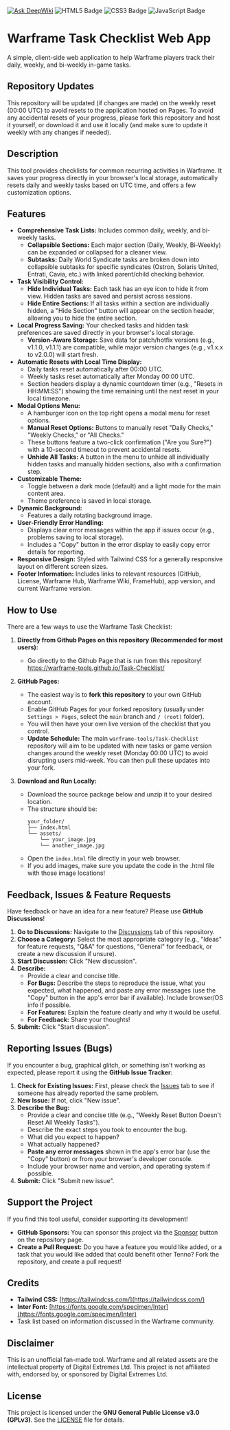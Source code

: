 [![Ask DeepWiki](https://deepwiki.com/badge.svg)](https://deepwiki.com/warframe-tools/Task-Checklist) ![HTML5 Badge](https://img.shields.io/badge/HTML5-E34F26?logo=html5&logoColor=fff&style=flat) ![CSS3 Badge](https://img.shields.io/badge/CSS3-1572B6?logo=css3&logoColor=fff&style=flat) ![JavaScript Badge](https://img.shields.io/badge/JavaScript-F7DF1E?logo=javascript&logoColor=000&style=flat) 

# Warframe Task Checklist Web App

A simple, client-side web application to help Warframe players track their daily, weekly, and bi-weekly in-game tasks.

## Repository Updates

This repository will be updated (if changes are made) on the weekly reset (00:00 UTC) to avoid resets to the application hosted on Pages. To avoid any accidental resets of your progress, please fork this repository and host it yourself, or download it and use it locally (and make sure to update it weekly with any changes if needed).

## Description

This tool provides checklists for common recurring activities in Warframe. It saves your progress directly in your browser's local storage, automatically resets daily and weekly tasks based on UTC time, and offers a few customization options.

## Features

* **Comprehensive Task Lists:** Includes common daily, weekly, and bi-weekly tasks.
    * **Collapsible Sections:** Each major section (Daily, Weekly, Bi-Weekly) can be expanded or collapsed for a cleaner view.
    * **Subtasks:** Daily World Syndicate tasks are broken down into collapsible subtasks for specific syndicates (Ostron, Solaris United, Entrati, Cavia, etc.) with linked parent/child checking behavior.
* **Task Visibility Control:**
    * **Hide Individual Tasks:** Each task has an eye icon to hide it from view. Hidden tasks are saved and persist across sessions.
    * **Hide Entire Sections:** If all tasks within a section are individually hidden, a "Hide Section" button will appear on the section header, allowing you to hide the entire section.
* **Local Progress Saving:** Your checked tasks and hidden task preferences are saved directly in your browser's local storage.
    * **Version-Aware Storage:** Save data for patch/hotfix versions (e.g., v1.1.0, v1.1.1) are compatible, while major version changes (e.g., v1.x.x to v2.0.0) will start fresh.
* **Automatic Resets with Local Time Display:**
    * Daily tasks reset automatically after 00:00 UTC.
    * Weekly tasks reset automatically after Monday 00:00 UTC.
    * Section headers display a dynamic countdown timer (e.g., "Resets in HH:MM:SS") showing the time remaining until the next reset in your local timezone.
* **Modal Options Menu:**
    * A hamburger icon on the top right opens a modal menu for reset options.
    * **Manual Reset Options:** Buttons to manually reset "Daily Checks," "Weekly Checks," or "All Checks."
    * These buttons feature a two-click confirmation ("Are you Sure?") with a 10-second timeout to prevent accidental resets.
    * **Unhide All Tasks:** A button in the menu to unhide all individually hidden tasks and manually hidden sections, also with a confirmation step.
* **Customizable Theme:**
    * Toggle between a dark mode (default) and a light mode for the main content area.
    * Theme preference is saved in local storage.
* **Dynamic Background:**
    * Features a daily rotating background image.
* **User-Friendly Error Handling:**
    * Displays clear error messages within the app if issues occur (e.g., problems saving to local storage).
    * Includes a "Copy" button in the error display to easily copy error details for reporting.
* **Responsive Design:** Styled with Tailwind CSS for a generally responsive layout on different screen sizes.
* **Footer Information:** Includes links to relevant resources (GitHub, License, Warframe Hub, Warframe Wiki, FrameHub), app version, and current Warframe version.

## How to Use

There are a few ways to use the Warframe Task Checklist:

1.  **Directly from Github Pages on this repository (Recommended for most users):**
    * Go directly to the Github Page that is run from this repository! https://warframe-tools.github.io/Task-Checklist/

2.  **GitHub Pages:**
    * The easiest way is to **fork this repository** to your own GitHub account.
    * Enable GitHub Pages for your forked repository (usually under `Settings > Pages`, select the `main` branch and `/ (root)` folder).
    * You will then have your own live version of the checklist that you control.
    * **Update Schedule:** The main `warframe-tools/Task-Checklist` repository will aim to be updated with new tasks or game version changes around the weekly reset (Monday 00:00 UTC) to avoid disrupting users mid-week. You can then pull these updates into your fork.

3.  **Download and Run Locally:**
    * Download the source package below and unzip it to your desired location.
    * The structure should be:
        ```
        your_folder/
        ├── index.html
        └── assets/
            └── your_image.jpg
            └── another_image.jpg
        ```
    * Open the `index.html` file directly in your web browser.
    * If you add images, make sure you update the code in the .html file with those image locations!

## Feedback, Issues & Feature Requests

Have feedback or have an idea for a new feature? Please use **GitHub Discussions**!

1.  **Go to Discussions:** Navigate to the [Discussions](https://github.com/warframe-tools/Task-Checklist/discussions) tab of this repository.
2.  **Choose a Category:** Select the most appropriate category (e.g., "Ideas" for feature requests, "Q&A" for questions, "General" for feedback, or create a new discussion if unsure).
3.  **Start Discussion:** Click "New discussion".
4.  **Describe:**
    * Provide a clear and concise title.
    * **For Bugs:** Describe the steps to reproduce the issue, what you expected, what happened, and paste any error messages (use the "Copy" button in the app's error bar if available). Include browser/OS info if possible.
    * **For Features:** Explain the feature clearly and why it would be useful.
    * **For Feedback:** Share your thoughts!
5.  **Submit:** Click "Start discussion".

## Reporting Issues (Bugs)

If you encounter a bug, graphical glitch, or something isn't working as expected, please report it using the **GitHub Issue Tracker**:

1.  **Check for Existing Issues:** First, please check the [Issues](https://github.com/warframe-tools/Task-Checklist/issues) tab to see if someone has already reported the same problem.
2.  **New Issue:** If not, click "New issue".
3.  **Describe the Bug:**
    * Provide a clear and concise title (e.g., "Weekly Reset Button Doesn't Reset All Weekly Tasks").
    * Describe the exact steps you took to encounter the bug.
    * What did you expect to happen?
    * What actually happened?
    * **Paste any error messages** shown in the app's error bar (use the "Copy" button) or from your browser's developer console.
    * Include your browser name and version, and operating system if possible.
4.  **Submit:** Click "Submit new issue".

## Support the Project

If you find this tool useful, consider supporting its development!

* **GitHub Sponsors:** You can sponsor this project via the [Sponsor](https://github.com/sponsors/warframe-tools) button on the repository page.
* **Create a Pull Request:** Do you have a feature you would like added, or a task that you would like added that could benefit other Tenno? Fork the repository, and create a pull request!

## Credits

* **Tailwind CSS:** [https://tailwindcss.com/](https://tailwindcss.com/)
* **Inter Font:** [https://fonts.google.com/specimen/Inter](https://fonts.google.com/specimen/Inter)
* Task list based on information discussed in the Warframe community.

## Disclaimer

This is an unofficial fan-made tool. Warframe and all related assets are the intellectual property of Digital Extremes Ltd. This project is not affiliated with, endorsed by, or sponsored by Digital Extremes Ltd.

## License

This project is licensed under the **GNU General Public License v3.0 (GPLv3)**. See the [LICENSE](https://github.com/warframe-tools/Task-Checklist?tab=GPL-3.0-1-ov-file) file for details.